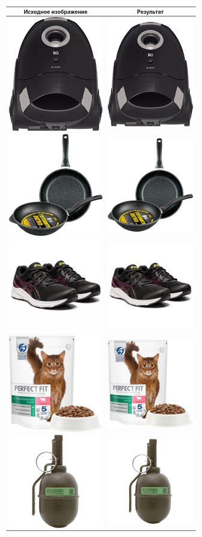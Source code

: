 Исходное изображение | Результат 
--- | --- 
![plot](https://github.com/EgorBa/Video-creative-platform/blob/master/MyCutouts/MyCutting/examples/1.jpg) | ![plot](https://github.com/EgorBa/Video-creative-platform/blob/master/MyCutouts/MyCutting/cutouts/cutout_1.png) 
![plot](https://github.com/EgorBa/Video-creative-platform/blob/master/MyCutouts/MyCutting/examples/2.jpg) | ![plot](https://github.com/EgorBa/Video-creative-platform/blob/master/MyCutouts/MyCutting/cutouts/cutout_2.png)
![plot](https://github.com/EgorBa/Video-creative-platform/blob/master/MyCutouts/MyCutting/examples/3.jpg) | ![plot](https://github.com/EgorBa/Video-creative-platform/blob/master/MyCutouts/MyCutting/cutouts/cutout_3.png)
![plot](https://github.com/EgorBa/Video-creative-platform/blob/master/MyCutouts/MyCutting/examples/4.jpg) | ![plot](https://github.com/EgorBa/Video-creative-platform/blob/master/MyCutouts/MyCutting/cutouts/cutout_4.png)
![plot](https://github.com/EgorBa/Video-creative-platform/blob/master/MyCutouts/MyCutting/examples/5.jpg) | ![plot](https://github.com/EgorBa/Video-creative-platform/blob/master/MyCutouts/MyCutting/cutouts/cutout_5.png)
